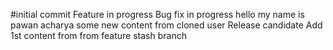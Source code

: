 #initial commit
Feature in progress
Bug fix in progress
hello my name is pawan acharya
some new content from cloned user
Release candidate
Add 1st content from from feature stash branch
